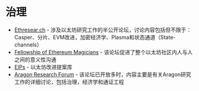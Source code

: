 # 治理

* [Ethresear.ch](https://ethresear.ch/) - 涉及以太坊研究工作的半公开论坛，讨论内容包括但不限于：Casper、分片、EVM改进，加密经济学、Plasma和状态通道（State-channels）
* [Fellowship of Ethereum Magicians](https://ethereum-magicians.org/) - 该论坛促进了整个以太坊社区内人与人之间的意义性沟通
* [EIPs](https://eips.ethereum.org/) - 以太坊改进提案库
* [Aragon Research Forum](https://forum.aragon.org/) - 该论坛已开放多时，内容主要是有关Aragon研究工作的详细讨论，包括治理，经济学和通证工程

